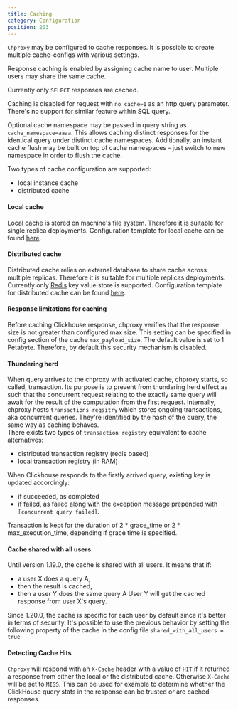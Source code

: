```yaml
---
title: Caching
category: Configuration
position: 203
---
```


`Chproxy` may be configured to cache responses. It is possible to create multiple
cache-configs with various settings.

Response caching is enabled by assigning cache name to user. Multiple users may share the same cache.

Currently only `SELECT` responses are cached.

Caching is disabled for request with `no_cache=1` as an http query parameter. 
There's no support for similar feature within SQL query.


Optional cache namespace may be passed in query string as `cache_namespace=aaaa`. This allows caching
distinct responses for the identical query under distinct cache namespaces. Additionally,
an instant cache flush may be built on top of cache namespaces - just switch to new namespace in order
to flush the cache.

Two types of cache configuration are supported:
- local instance cache 
- distributed cache

#### Local cache
Local cache is stored on machine's file system. Therefore it is suitable for single replica deployments.
Configuration template for local cache can be found [here](https://github.com/ContentSquare/chproxy/blob/master/config/#file_system_cache_config).

#### Distributed cache
Distributed cache relies on external database to share cache across multiple replicas. Therefore it is suitable for 
multiple replicas deployments. Currently only [Redis](https://redis.io/) key value store is supported. 
Configuration template for distributed cache can be found [here](https://github.com/ContentSquare/chproxy/blob/master/config/#distributed_cache_config).

#### Response limitations for caching
Before caching Clickhouse response, chproxy verifies that the response size 
is not greater than configured max size. This setting can be specified in config section of the cache `max_payload_size`. The default value
is set to 1 Petabyte. Therefore, by default this security mechanism is disabled.

#### Thundering herd
When query arrives to the chproxy with activated cache, chproxy starts, so called, transaction. Its purpose is to prevent from thundering herd effect as such 
that the concurrent request relating to the exactly same query will await for the result of the computation from the first request.
Internally, chproxy hosts `transactions regsitry` which stores ongoing transactions, aka concurrent queries. They're identified by the hash of the query, the same way as caching behaves.  
There exists two types of `transaction registry` equivalent to cache alternatives:
- distributed transaction registry (redis based)
- local transaction registry (in RAM)

When Clickhouse responds to the firstly arrived query, existing key is updated accordingly:
- if succeeded, as completed
- if failed, as failed along with the exception message prepended with `[concurrent query failed]`.

Transaction is kept for the duration of 2 * grace_time or 2 * max_execution_time, depending if grace time is specified.

#### Cache shared with all users
Until version 1.19.0, the cache is shared with all users.
It means that if:
- a user X does a query A,
- then the result is cached,
- then a user Y does the same query A
User Y will get the cached response from user X's query.

Since 1.20.0, the cache is specific for each user by default since it's better in terms of security.
It's possible to use the previous behavior by setting the following property of the cache in the config file `shared_with_all_users = true` 

#### Detecting Cache Hits

`Chproxy` will respond with an `X-Cache` header with a value of `HIT` if it returned a response from either the local or the distributed cache. Otherwise `X-Cache` will be set to `MISS`. This can be used for example
to determine whether the ClickHouse query stats in the response can be trusted or are cached responses.
